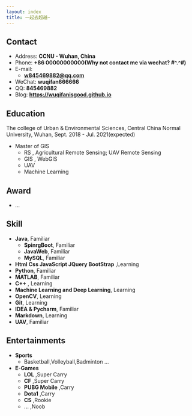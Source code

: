 ```yaml
---
layout: index
title: 一起去超越~
---
```

## Contact

- Address: **CCNU - Wuhan, China**
- Phone: **+86 00000000000(Why not contact me via wechat? #^.^#)**
- E-mail:
  - **w845469882@qq.com**
- WeChat: **wuqifan666666**
- QQ: **845469882**
- Blog: **<https://wuqifanisgood.github.io>**

## Education

The college of Urban & Environmental Sciences, 
Central China Normal University, 
Wuhan, Sept. 2018 - Jul. 2021(expected)

- Master of GIS 
  - RS , Agricultural Remote Sensing; UAV Remote Sensing
  - GIS , WebGIS
  - UAV
  - Machine Learning 

## Award

- ...


## Skill

- **Java**, Familiar
  - **SpinrgBoot**, Familiar
  - **JavaWeb**, Familiar
  - **MySQL**, Familiar
- **Html Css JavaScript JQuery BootStrap** ,Learning
- **Python**, Familiar
- **MATLAB**, Familiar
- **C++** , Learning
- **Machine Learning and Deep Learning**, Learning
- **OpenCV**, Learning
- **Git**, Learning
- **IDEA & Pycharm**, Familiar
- **Markdown**, Learning
- **UAV**, Familiar

## Entertainments

- **Sports**
  - Basketball,Volleyball,Badminton ...
- **E-Games**
  - **LOL** ,Super Carry
  - **CF** ,Super Carry
  - **PUBG Mobile** ,Carry
  - **Dota1** ,Carry
  - **CS** ,Rookie
  - ... ,Noob
